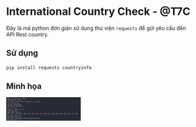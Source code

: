 # International Country Check - @T7C



Đây là mã python đơn giản sử dụng thư viện `requests` để gửi yêu cầu đến API Rest country.


## Sử dụng

```bash
pip install requests countryinfo
```


## Minh họa 


<div>
    <img src="images/image.png" alt="Example Image 1" width="200" style="margin-right: 10px;" />
</div>